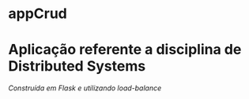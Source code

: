 # appCrud

Aplicação referente a disciplina de Distributed Systems
=======================================================

*Construída em Flask e utilizando load-balance*
